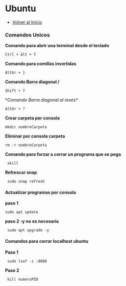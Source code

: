 # Ubuntu
- [Volver al Inicio](../README.md)

### Comandos Unicos
**Comando para abrir una terminal desde el teclado**
```ubuntu
Ctrl + Alt + T
```
**Comando para comillas invertidas**
```ubuntu
AltGr + }
```
**Comando Barra diagonal /**
```ubuntu
Shift + 7
```
**Comando Barra diagonal al revés\**
```ubuntu
AltGr + ?
```
**Crear carpeta por consola**
```ubuntu
mkdir nombreCarpeta
```
**Eliminar por consola carpeta**
```ubuntu
rm -r nombreCarpeta
```
**Comando para forzar a cerrar un programa que se pega**
```ubuntu
 xkill
```
**Refrescar snap**
```ubuntu
 sudo snap refresh
```
#### Actualizar programas por consola
**paso 1**
```ubuntu
sudo apt update
```
**paso 2 -y no es necesaria**
```ubuntu
 sudo apt upgrade -y
```
#### Comandos para cerrar localhost ubuntu
**Paso 1**
```ubuntu
 sudo lsof -i :8080
```
**Paso 2**
```ubuntu
 kill numeroPID
```

